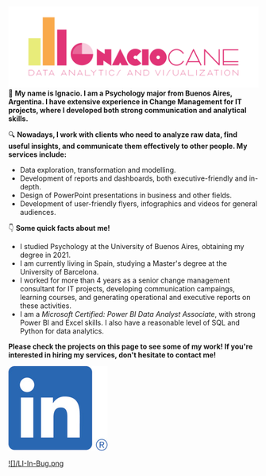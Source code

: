 ![](files/ignacio-cane-data-logo.png)
👋 **My name is Ignacio. I am a Psychology major from Buenos Aires, Argentina. I have extensive experience in Change Management for IT projects, where I developed both strong communication and analytical skills.**

🔍 **Nowadays, I work with clients who need to analyze raw data, find useful insights, and communicate them effectively to other people. My services include:**
- Data exploration, transformation and modelling.
- Development of reports and dashboards, both executive-friendly and in-depth.
- Design of PowerPoint presentations in business and other fields.
- Development of user-friendly flyers, infographics and videos for general audiences.

👇 **Some quick facts about me!**
- I studied Psychology at the University of Buenos Aires, obtaining my degree in 2021.
- I am currently living in Spain, studying a Master's degree at the University of Barcelona.
- I worked for more than 4 years as a senior change management consultant for IT projects, developing communication campaings, learning courses, and generating operational and executive reports on these activities.
- I am a _Microsoft Certified: Power BI Data Analyst Associate_, with strong Power BI and Excel skills. I also have a reasonable level of SQL and Python for data analytics.

**Please check the projects on this page to see some of my work! If you're interested in hiring my services, don't hesitate to contact me!**

![](files/LI-In-Bug_edited.jpg)

[![]/LI-In-Bug.png](https://www.linkedin.com/in/ignaciocane/)
